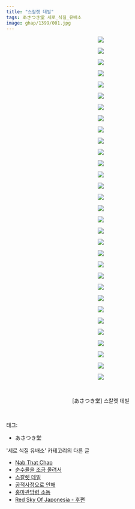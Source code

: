 ```yaml
---
title: "스칼렛 데빌"
tags: あさつき堂 세로_식질_유배소
image: ghap/1399/001.jpg
---
```

<div class="article">
<p style="text-align: center; clear: none; float: none;"><img src="{{ site.nasurl }}/ghap/1399/001.jpg"/></p>
<p style="text-align: center; clear: none; float: none;"><img src="{{ site.nasurl }}/ghap/1399/002.jpg"/></p>
<p style="text-align: center; clear: none; float: none;"><img src="{{ site.nasurl }}/ghap/1399/003.jpg"/></p>
<p style="text-align: center; clear: none; float: none;"><img src="{{ site.nasurl }}/ghap/1399/004.jpg"/></p>
<p style="text-align: center; clear: none; float: none;"><img src="{{ site.nasurl }}/ghap/1399/005.jpg"/></p>
<p style="text-align: center; clear: none; float: none;"><img src="{{ site.nasurl }}/ghap/1399/006.jpg"/></p>
<p style="text-align: center; clear: none; float: none;"><img src="{{ site.nasurl }}/ghap/1399/007.jpg"/></p>
<p style="text-align: center; clear: none; float: none;"><img src="{{ site.nasurl }}/ghap/1399/008.jpg"/></p>
<p style="text-align: center; clear: none; float: none;"><img src="{{ site.nasurl }}/ghap/1399/009.jpg"/></p>
<p style="text-align: center; clear: none; float: none;"><img src="{{ site.nasurl }}/ghap/1399/010.jpg"/></p>
<p style="text-align: center; clear: none; float: none;"><img src="{{ site.nasurl }}/ghap/1399/011.jpg"/></p>
<p style="text-align: center; clear: none; float: none;"><img src="{{ site.nasurl }}/ghap/1399/012.jpg"/></p>
<p style="text-align: center; clear: none; float: none;"><img src="{{ site.nasurl }}/ghap/1399/013.jpg"/></p>
<p style="text-align: center; clear: none; float: none;"><img src="{{ site.nasurl }}/ghap/1399/014.jpg"/></p>
<p style="text-align: center; clear: none; float: none;"><img src="{{ site.nasurl }}/ghap/1399/015.jpg"/></p>
<p style="text-align: center; clear: none; float: none;"><img src="{{ site.nasurl }}/ghap/1399/016.jpg"/></p>
<p style="text-align: center; clear: none; float: none;"><img src="{{ site.nasurl }}/ghap/1399/017.jpg"/></p>
<p style="text-align: center; clear: none; float: none;"><img src="{{ site.nasurl }}/ghap/1399/018.jpg"/></p>
<p style="text-align: center; clear: none; float: none;"><img src="{{ site.nasurl }}/ghap/1399/019.jpg"/></p>
<p style="text-align: center; clear: none; float: none;"><img src="{{ site.nasurl }}/ghap/1399/020.jpg"/></p>
<p style="text-align: center; clear: none; float: none;"><img src="{{ site.nasurl }}/ghap/1399/021.jpg"/></p>
<p style="text-align: center; clear: none; float: none;"><img src="{{ site.nasurl }}/ghap/1399/022.jpg"/></p>
<p style="text-align: center; clear: none; float: none;"><img src="{{ site.nasurl }}/ghap/1399/023.jpg"/></p>
<p style="text-align: center; clear: none; float: none;"><img src="{{ site.nasurl }}/ghap/1399/024.jpg"/></p>
<p style="text-align: center; clear: none; float: none;"><img src="{{ site.nasurl }}/ghap/1399/025.jpg"/></p>
<p style="text-align: center; clear: none; float: none;"><img src="{{ site.nasurl }}/ghap/1399/026.jpg"/></p>
<p style="text-align: center; clear: none; float: none;"><img src="{{ site.nasurl }}/ghap/1399/027.jpg"/></p>
<p style="text-align: center; clear: none; float: none;"><img src="{{ site.nasurl }}/ghap/1399/028.jpg"/></p>
<p style="text-align: center; clear: none; float: none;"><img src="{{ site.nasurl }}/ghap/1399/029.jpg"/></p>
<p style="text-align: center; clear: none; float: none;"><img src="{{ site.nasurl }}/ghap/1399/030.jpg"/></p>
<p style="text-align: center; clear: none; float: none;"><img src="{{ site.nasurl }}/ghap/1399/031.jpg"/></p>
<p style="text-align: center; clear: none; float: none;"><br/></p>
<p style="text-align: center; clear: none; float: none;">[あさつき堂] 스칼렛 데빌</p>
<p><br/></p>
</div><div class="tagTrail">
<p>태그: </p>
<ul>
<li>あさつき堂</li>
</ul>
</div><div class="another">
<p>'세로 식질 유배소' 카테고리의 다른 글</p>
<ul>
<li><a href="/2016-08-09-ghap_1439">Nab That Chap</a></li>
<li><a href="/2016-08-08-ghap_1429">순수율을 조금 올려서</a></li>
<li><a href="/2016-08-07-ghap_1399">스칼렛 데빌</a></li>
<li><a href="/2016-08-06-ghap_1381">공적사정으로 인해</a></li>
<li><a href="/2016-08-04-ghap_1344">홍마관망령 소동</a></li>
<li><a href="/2016-08-01-ghap_1293">Red Sky Of Japonesia - 후편</a></li>
</ul>
</div><div class="cb_module cb_fluid">
<div class="cb_wrt cb_profile">
</div><!-- commentList close -->
</div>
<br/>
<p id="refer"></p>
<br/>
